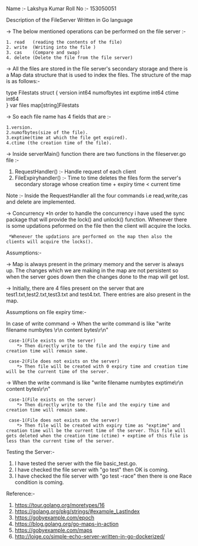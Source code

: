Name    :- Lakshya Kumar
Roll No :- 153050051

Description of the FileServer Written in Go language

-> The below mentioned operations can be performed on the file server :-

 	1. read   (reading the contents of the file)
 	2. write  (Writing into the file )
 	3. cas    (Compare and swap)
 	4. delete (Delete the file from the file server)


-> All the files are stored in the file server's secondary storage and there is a Map data structure that is used to index the files. The structure of the map is as follows:-

   type Filestats struct {
     version int64
     numofbytes int
     exptime int64
     ctime int64	
   }
  var files map[string]Filestats

-> So each file name has 4 fields that are :-

	1.version.
	2.numofbytes(size of the file).
	3.exptime(time at which the file get expired).
	4.ctime (the creation time of the file).

-> Inside serverMain() function there are two functions in the fileserver.go file :-
  1. RequestHandler()     :-   Handle request of each client
  2. FileExpiryhandler()  :-   Time to time deletes the files form the server's secondary storage whose 
                                   creation time + expiry time < current time

Note :- Inside the RequestHandler all the four commands i.e read,write,cas and delete are implemented. 

-> Concurrency
     *In order to handle the concurrency i have used the sync package that will provide the lock() and unlock() function. Whenever there is some updations peformed on the file then the client will acquire the locks.

     *Whenever the updations are performed on the map then also the clients will acquire the locks().



Assumptions:-

-> Map is always present in the primary memory and the server is always up. The changes which we are making in the map  are not persistent so when the server goes down then the changes done to the map will get lost. 

-> Initially, there are 4 files present on the server that are test1.txt,test2.txt,test3.txt and test4.txt.
   There entries are also present in the map.

Assumptions on file expiry time:-

In case of write command 
   -> When the write command is like "write filename numbytes \r\n content bytes\r\n"
       
     case-1(File exists on the server)
        *> Then directly write to the file and the expiry time and creation time will remain same.

     case-2(File does not exists on the server)
        *> Then file will be created with 0 expiry time and creation time will be the current time of the server.  

   -> When the write command is like "write filename numbytes exptime\r\n content bytes\r\n"   

     case-1(File exists on the server)   
        *> Then directly write to the file and the expiry time and creation time will remain same.

     case-1(File does not exists on the server)   
        *> Then file will be created with expiry time as "exptime" and creation time will be the current time of the server. This file will gets deleted when the creation time (ctime) + exptime of this file is less than the current time of the server. 

Testing the Server:-

 1. I have tested the server with the file basic_test.go.
 2. I have checked the file server with "go test" then OK is coming.
 3. I have checked the file server with "go test -race" then there is one Race condition is coming. 

 Reference:-

 1. https://tour.golang.org/moretypes/16
 2. https://golang.org/pkg/strings/#example_LastIndex
 3. https://gobyexample.com/epoch
 4. https://blog.golang.org/go-maps-in-action
 5. https://gobyexample.com/maps
 6. http://loige.co/simple-echo-server-written-in-go-dockerized/